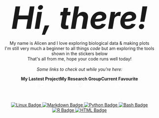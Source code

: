 <p align="center">
  <b><i style="font-size: 100px;">Hi, there!</i></b>
</p>

<p align="center">
  My name is Alicen and I love exploring biological data & making plots <br>
  I'm still very much a beginner to all things <i>code</i> but am exploring the tools shown in the stickers below <br>
  That's all from me, hope your code runs well today! 
  <br>
  <br>
  <i>Some links to check out while you're here:</i>
</p>

<p align="center" style="display: flex; justify-content: center;">
  <span style="display: flex; flex-direction: column; align-items: center; margin: 1 100px;">
    <b>My Lastest Project</b>
    <a href="https://github.com/AlicenJoyHenning/limiric">
      <img src="https://github.com/AlicenJoyHenning/AlicenJoyHenning/blob/main/images/current_project.png" alt="Current Project" style="width: 25px; height: 20px; font-size: 15px" />
    </a>
  </span>
  <span style="display: flex; flex-direction: column; align-items: center; margin: 1 100px;">
    <b>My Research Group</b>
    <a href="https://www.sun.ac.za/english/faculty/healthsciences/Molecular_Biology_Human_Genetics/tbhostgenetics/Pages/Lab_members.aspx">
      <img src="https://github.com/AlicenJoyHenning/AlicenJoyHenning/blob/main/images/place.png" alt="Favourite Tool" style="width: 25px; height: 20px; font-size: 15px" />
    </a>
  </span>
  <span style="display: flex; flex-direction: column; align-items: center; margin: 1 100px;">
    <b>Current Favourite</b>
    <a href="https://github.com/derpylz/babyplots">
      <img src="https://github.com/AlicenJoyHenning/AlicenJoyHenning/blob/main/images/favourite.png" alt="Favourite Tool" style="width: 25px; height: 20px; font-size: 10px" />
    </a>
  </span>
</p>

<br>

  
<p align="center">
    <a href="https://img.shields.io/badge/Code-Linux-informational?style=flat&logo=html5&logoColor=white&color=E34F26">
    <img src="https://img.shields.io/badge/Code-Linux-informational?style=flat&logo=html5&logoColor=white&color=E34F26" alt="Linux Badge" />
  </a>
  <a href="https://img.shields.io/badge/Code-Markdown-informational?style=flat&logo=quarto&logoColor=white&color=6C3EA8">
  <img src="https://img.shields.io/badge/Code-Markdown-informational?style=flat&logo=quarto&logoColor=white&color=6C3EA8" alt="Markdown Badge" />
    </a>
  <a href="https://img.shields.io/badge/Code-Python-informational?style=flat&logo=python&logoColor=white&color=3776AB">
    <img src="https://img.shields.io/badge/Code-Python-informational?style=flat&logo=python&logoColor=white&color=3776AB" alt="Python Badge" />
  </a>
    <a href="https://img.shields.io/badge/Code-Bash-informational?style=flat&logo=gnu-bash&logoColor=white&color=4EAA25">
    <img src="https://img.shields.io/badge/Code-Bash-informational?style=flat&logo=gnu-bash&logoColor=white&color=4EAA25" alt="Bash Badge" />
    </a>
  <a href="https://img.shields.io/badge/Code-R-informational?style=flat&logo=r&logoColor=white&color=3776AB">
    <img src="https://img.shields.io/badge/Code-R-informational?style=flat&logo=r&logoColor=white&color=3776AB" alt="R Badge" />
  </a>
    <a href="https://img.shields.io/badge/Code-HTML-informational?style=flat&logo=html5&logoColor=white&color=E34F26">
    <img src="https://img.shields.io/badge/Code-HTML-informational?style=flat&logo=html5&logoColor=white&color=E34F26" alt="HTML Badge" />
  </a>
</p>
